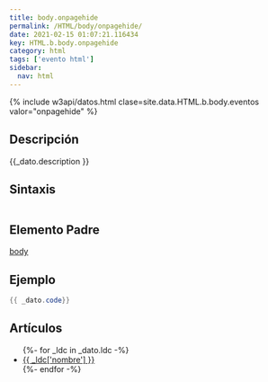 ```yaml
---
title: body.onpagehide
permalink: /HTML/body/onpagehide/
date: 2021-02-15 01:07:21.116434
key: HTML.b.body.onpagehide
category: html
tags: ['evento html']
sidebar: 
  nav: html
---
```


{% include w3api/datos.html clase=site.data.HTML.b.body.eventos valor="onpagehide" %}

## Descripción
{{_dato.description }}

## Sintaxis
~~~html
~~~

## Elemento Padre
[body](/HTML/body/)

## Ejemplo
~~~java
{{ _dato.code}}
~~~

## Artículos
<ul>
{%- for _ldc in _dato.ldc -%}
   <li>
       <a href="{{_ldc['url'] }}">{{ _ldc['nombre'] }}</a>
   </li>
{%- endfor -%}
</ul>
